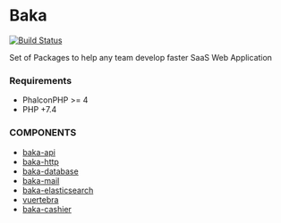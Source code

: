 # Baka

[![Build Status](https://travis-ci.com/bakaphp/baka.svg?branch=master)](https://travis-ci.com/bakaphp/baka)

Set of Packages to help any team develop faster SaaS Web Application


### Requirements
- PhalconPHP >= 4
- PHP +7.4

### COMPONENTS

- [baka-api](https://github.com/bakaphp/phalcon-api)
- [baka-http](https://github.com/bakaphp/http)
- [baka-database](https://github.com/bakaphp/database)
- [baka-mail](https://github.com/bakaphp/mail)
- [baka-elasticsearch](https://github.com/bakaphp/phalcon-elasticsearch)
- [vuertebra](https://github.com/bakajs/vuertebra)
- [baka-cashier](https://github.com/bakaphp/cashier)


